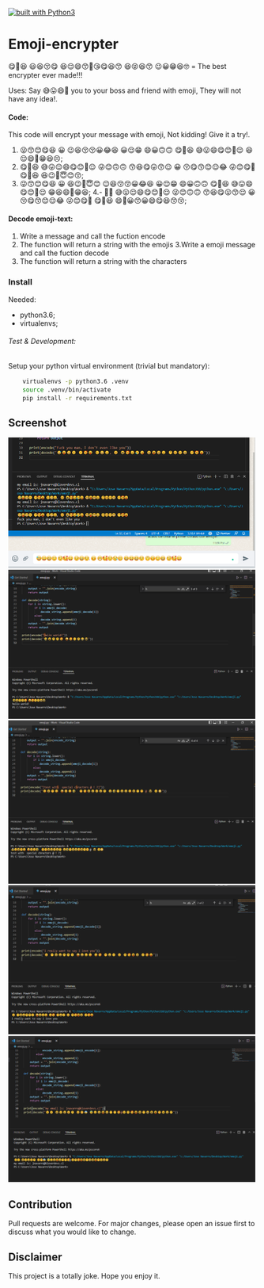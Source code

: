 [![built with Python3](https://img.shields.io/badge/built%20with-Python3-red.svg)](https://www.python.org/)

# Emoji-encrypter
😋🤣😆 😃😆😚😋 😆😌😄😙🤨😘😋😆😙 😆😝😆😙 😉😀😁😆🤓 = The best encrypter ever made!!!

Uses: Say 😅😛😄🙂 you to your boss and friend with emoji, They will not have any idea!.

####  Code:
This code will encrypt your message with emoji, Not kidding! Give it a try!.

1. 😜😙😊😋😆 😀 😉😆😚😚😀😂😆 😀😌😁 😄😀🙃🙃 😋🤣😆 😅😛😄😋😊🥰😌 😆😌😄🥰😁😆😣;
2. 😋🤣😆 😅😛😌😄😋😊🥰😌 😜😊🙃🙃 😙😆😋😛😙😌 😀 😚😋😙😊😌😂 😜😊😋🤣 😋🤣😆 😆😉🥰😇😊😚;
3. 😜😙😊😋😆 😀 😆😉🥰😇😊 😉😆😚😚😀😂😆 😀😌😁 😄😀🙃🙃 😋🤣😆 😅😛😄😋😊🥰😌 😁😆😄🥰😁😆;
4.- 🤣😆 😅😛😌😄😋😊🥰😌 😜😊🙃🙃 😙😆😋😛😙😌 😀 😚😋😙😊😌😂 😜😊😋🤣 😋🤣😆 😄🤣😀😙😀😄😋😆😙😚;


#### Decode emoji-text:
1. Write a message and call the fuction encode
2. The function will return a string with the emojis
3.Write a emoji message and call the fuction decode
4. The function will return a string with the characters

### Install
Needed:
- python3.6;
- virtualenvs;


###### Test & Development:
Setup your python virtual environment (trivial but mandatory):

```bash
    virtualenvs -p python3.6 .venv
    source .venv/bin/activate
    pip install -r requirements.txt
```

## Screenshot
<img src="https://github.com/pseudo-r/Emoji-encrypter/blob/main/Screenshot/5.png?raw=true" width="500" />
<img src="https://github.com/pseudo-r/Emoji-encrypter/blob/main/Screenshot/1.png?raw=true" width="500" />
<img src="https://github.com/pseudo-r/Emoji-encrypter/blob/main/Screenshot/2.png?raw=true" width="500" />
<img src="https://github.com/pseudo-r/Emoji-encrypter/blob/main/Screenshot/3.png?raw=true" width="500" />
<img src="https://github.com/pseudo-r/Emoji-encrypter/blob/main/Screenshot/4.png?raw=true" width="500" />

## Contribution
Pull requests are welcome. For major changes, please open an issue first to discuss what you would like to change.

## Disclaimer
This project is a totally joke. Hope you enjoy it.


